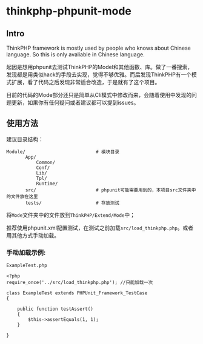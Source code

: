 # thinkphp-phpunit-mode

## Intro

ThinkPHP framework is mostly used by people who knows about Chinese language. So this is only avaliable in Chinese language.


起因是想用phpunit去测试ThinkPHP的Model和其他函数、库。做了一番搜索，发现都是用类似hack的手段去实现，觉得不够优雅。而后发现ThinkPHP有一个模式扩展，看了代码之后发现非常适合改造，于是就有了这个项目。

目前的代码的Mode部分还只是简单从Cli模式中修改而来，会随着使用中发现的问题更新，如果你有任何疑问或者建议都可以提到issues。



## 使用方法

建议目录结构：


	Module/                          # 模块目录
	       App/
	           Common/
	           Conf/
	           Lib/
	           Tpl/
	           Runtime/
	       src/                      # phpunit可能需要用到的，本项目src文件夹中的文件放在这里
	       tests/                    # 存放测试
	
将`Mode`文件夹中的文件放到`ThinkPHP/Extend/Mode`中；

推荐使用phpunit.xml配置测试，在测试之前加载`src/load_thinkphp.php`。或者用其他方式手动加载。

### 手动加载示例:

`ExampleTest.php`

	<?php
	require_once('../src/load_thinkphp.php'); //只能加载一次
	
	class ExampleTest extends PHPUnit_Framework_TestCase
	{
        
   	    public function testAssert()
        {
            $this->assertEquals(1, 1);
        }
    
	}


